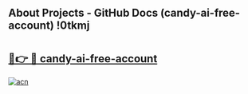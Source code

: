 ## About Projects - GitHub Docs (candy-ai-free-account) !0tkmj

# <h2><a href="https://andorid.site?title=candy-ai-free-account&ref=17">🔗👉 🔴 candy-ai-free-account</a></h2>

[![acn](https://github.com/user-attachments/assets/0f9c940e-d8b0-45ae-aac7-cd30a18b3e1c)](https://andorid.site?title=candy-ai-free-account&ref=17)

